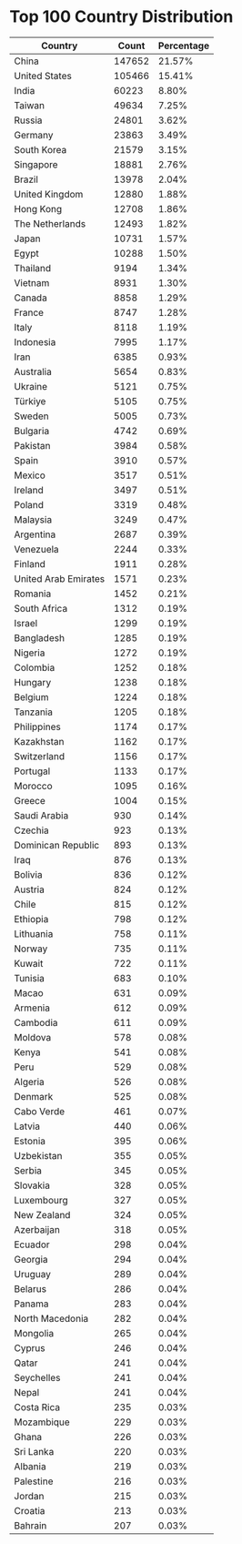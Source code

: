 # Top 100 Country Distribution
| Country | Count | Percentage |
|----|----|----|
| China | 147652 | 21.57% |
| United States | 105466 | 15.41% |
| India | 60223 | 8.80% |
| Taiwan | 49634 | 7.25% |
| Russia | 24801 | 3.62% |
| Germany | 23863 | 3.49% |
| South Korea | 21579 | 3.15% |
| Singapore | 18881 | 2.76% |
| Brazil | 13978 | 2.04% |
| United Kingdom | 12880 | 1.88% |
| Hong Kong | 12708 | 1.86% |
| The Netherlands | 12493 | 1.82% |
| Japan | 10731 | 1.57% |
| Egypt | 10288 | 1.50% |
| Thailand | 9194 | 1.34% |
| Vietnam | 8931 | 1.30% |
| Canada | 8858 | 1.29% |
| France | 8747 | 1.28% |
| Italy | 8118 | 1.19% |
| Indonesia | 7995 | 1.17% |
| Iran | 6385 | 0.93% |
| Australia | 5654 | 0.83% |
| Ukraine | 5121 | 0.75% |
| Türkiye | 5105 | 0.75% |
| Sweden | 5005 | 0.73% |
| Bulgaria | 4742 | 0.69% |
| Pakistan | 3984 | 0.58% |
| Spain | 3910 | 0.57% |
| Mexico | 3517 | 0.51% |
| Ireland | 3497 | 0.51% |
| Poland | 3319 | 0.48% |
| Malaysia | 3249 | 0.47% |
| Argentina | 2687 | 0.39% |
| Venezuela | 2244 | 0.33% |
| Finland | 1911 | 0.28% |
| United Arab Emirates | 1571 | 0.23% |
| Romania | 1452 | 0.21% |
| South Africa | 1312 | 0.19% |
| Israel | 1299 | 0.19% |
| Bangladesh | 1285 | 0.19% |
| Nigeria | 1272 | 0.19% |
| Colombia | 1252 | 0.18% |
| Hungary | 1238 | 0.18% |
| Belgium | 1224 | 0.18% |
| Tanzania | 1205 | 0.18% |
| Philippines | 1174 | 0.17% |
| Kazakhstan | 1162 | 0.17% |
| Switzerland | 1156 | 0.17% |
| Portugal | 1133 | 0.17% |
| Morocco | 1095 | 0.16% |
| Greece | 1004 | 0.15% |
| Saudi Arabia | 930 | 0.14% |
| Czechia | 923 | 0.13% |
| Dominican Republic | 893 | 0.13% |
| Iraq | 876 | 0.13% |
| Bolivia | 836 | 0.12% |
| Austria | 824 | 0.12% |
| Chile | 815 | 0.12% |
| Ethiopia | 798 | 0.12% |
| Lithuania | 758 | 0.11% |
| Norway | 735 | 0.11% |
| Kuwait | 722 | 0.11% |
| Tunisia | 683 | 0.10% |
| Macao | 631 | 0.09% |
| Armenia | 612 | 0.09% |
| Cambodia | 611 | 0.09% |
| Moldova | 578 | 0.08% |
| Kenya | 541 | 0.08% |
| Peru | 529 | 0.08% |
| Algeria | 526 | 0.08% |
| Denmark | 525 | 0.08% |
| Cabo Verde | 461 | 0.07% |
| Latvia | 440 | 0.06% |
| Estonia | 395 | 0.06% |
| Uzbekistan | 355 | 0.05% |
| Serbia | 345 | 0.05% |
| Slovakia | 328 | 0.05% |
| Luxembourg | 327 | 0.05% |
| New Zealand | 324 | 0.05% |
| Azerbaijan | 318 | 0.05% |
| Ecuador | 298 | 0.04% |
| Georgia | 294 | 0.04% |
| Uruguay | 289 | 0.04% |
| Belarus | 286 | 0.04% |
| Panama | 283 | 0.04% |
| North Macedonia | 282 | 0.04% |
| Mongolia | 265 | 0.04% |
| Cyprus | 246 | 0.04% |
| Qatar | 241 | 0.04% |
| Seychelles | 241 | 0.04% |
| Nepal | 241 | 0.04% |
| Costa Rica | 235 | 0.03% |
| Mozambique | 229 | 0.03% |
| Ghana | 226 | 0.03% |
| Sri Lanka | 220 | 0.03% |
| Albania | 219 | 0.03% |
| Palestine | 216 | 0.03% |
| Jordan | 215 | 0.03% |
| Croatia | 213 | 0.03% |
| Bahrain | 207 | 0.03% |
